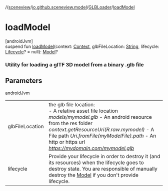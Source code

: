 //[sceneview](../../../index.md)/[io.github.sceneview.model](../index.md)/[GLBLoader](index.md)/[loadModel](load-model.md)

# loadModel

[androidJvm]\
suspend fun [loadModel](load-model.md)(context: [Context](https://developer.android.com/reference/kotlin/android/content/Context.html), glbFileLocation: [String](https://kotlinlang.org/api/latest/jvm/stdlib/kotlin/-string/index.html), lifecycle: [Lifecycle](https://developer.android.com/reference/kotlin/androidx/lifecycle/Lifecycle.html)? = null): [Model](../index.md#1227607086%2FClasslikes%2F-1571379623)?

###  Utility for loading a glTF 3D model from a binary .glb file

## Parameters

androidJvm

| | |
|---|---|
| glbFileLocation | the glb file location:<br>-     A relative asset file location *models/mymodel.glb* -     An android resource from the res folder *context.getResourceUri(R.raw.mymodel)* -     A File path *Uri.fromFile(myModelFile).path* -     An http or https url *https://mydomain.com/mymodel.glb* |
| lifecycle | Provide your lifecycle in order to destroy it (and its resources) when the lifecycle goes to destroy state. You are responsible of manually destroy the [Model](../index.md#1227607086%2FClasslikes%2F-1571379623) if you don't provide lifecycle. |
